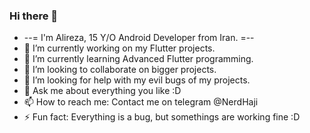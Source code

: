 ### Hi there 👋
- --= I'm Alireza, 15 Y/O Android Developer from Iran. =--
- 🔭 I’m currently working on my Flutter projects.
- 🌱 I’m currently learning Advanced Flutter programming.
- 👯 I’m looking to collaborate on bigger projects.
- 🤔 I’m looking for help with my evil bugs of my projects.
- 💬 Ask me about everything you like :D
- 📫 How to reach me: Contact me on telegram @NerdHaji
- ⚡ Fun fact: Everything is a bug, but somethings are working fine :D

